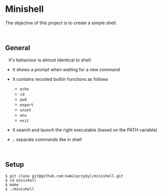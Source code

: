 # Minishell

The objective of this project is to create a simple shell.

<br />

## General

&ensp; It's behaviour is almost identical to shell:

- It shows a prompt when waiting for a new command

- It contains recoded builtin functions as follows
   - `echo`
   - `cd`
   - `pwd`
   - `export`
   - `unset`
   - `env`
   - `exit`

- It search and launch the right executable (based on the PATH variable)

- `;` separate commands like in shell

<br />

## Setup

```
$ git clone git@github.com:kamilprzybyl/minishell.git
$ cd minishell
$ make
$ ./minishell
```

